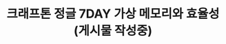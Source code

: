 ---
title: "크래프톤 정글 7DAY 가상 메모리와 효율성(게시물 작성중)"
toc: true
toc_sticky: true
categories:
  - jungle
tags:
  - CS
header:
  teaser: "https://platanus.me/wp-content/uploads/2021/06/fc396feaa4f84e749e0e76231a3facb7.png"
permalink: /categories/jungle/Til7
---